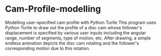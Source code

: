 # Cam-Profile-modelling
Modelling user-specified cam profile with Python Turtle
This program uses Python Turtle to draw out the profile of a disc cam whose follower's displacement is specified by various user inputs including the angular range, number of segments, type of motion, etc. After drawing, a simple endless animation depicts the disc cam rotating and the follower's corresponding motion due to this rotation.
